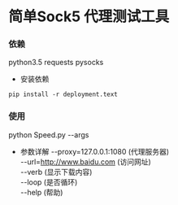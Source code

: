 # 简单Sock5 代理测试工具
### 依赖
python3.5 requests pysocks
* 安装依赖
```shell
pip install -r deployment.text
```
### 使用
python Speed.py --args
* 参数详解
--proxy=127.0.0.1:1080  (代理服务器)  
--url=http://www.baidu.com  (访问网址)  
--verb  (显示下载内容)  
--loop  (是否循环)  
--help  (帮助)  